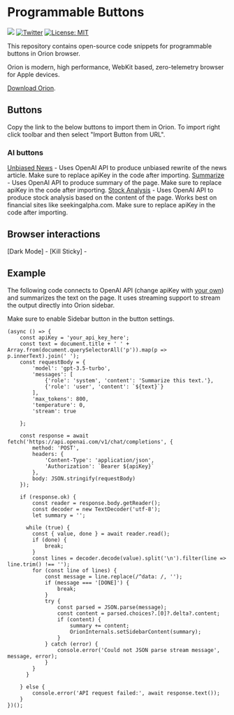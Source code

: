 # Programmable Buttons

[![](https://dcbadge.vercel.app/api/server/gKh5E6ys6D?compact=true&style=flat)](https://discord.gg/gKh5E6ys6D) [![Twitter](https://img.shields.io/twitter/follow/KagiHQ?style=social)](https://twitter.com/KagiHQ) [![License: MIT](https://img.shields.io/badge/License-MIT-green.svg)](https://opensource.org/license/mit/) 

This repository contains open-source code snippets for programmable buttons in Orion browser.

Orion is modern, high performance, WebKit based, zero-telemetry browser for Apple devices.

[Download Orion](https://browser.kagi.com).

## Buttons

Copy the link to the below buttons to import them in Orion. To import right click toolbar and then select "Import Button from URL".

### AI buttons

[Unbiased News](https://github.com/OrionBrowser/ProgrammableButtons/raw/main/buttons/Unbiased%20News.plist) - Uses OpenAI API to produce unbiased rewrite of the news article. Make sure to replace apiKey in the code after importing.
[Summarize](https://github.com/OrionBrowser/ProgrammableButtons/raw/main/buttons/Summarize.plist) - Uses OpenAI API to produce summary of the page. Make sure to replace apiKey in the code after importing.
[Stock Analysis](https://github.com/OrionBrowser/ProgrammableButtons/raw/main/buttons/Unbiased%20News.plist) - Uses OpenAI API to produce stock analysis based on the content of the page. Works best on financial sites like seekingalpha.com. Make sure to replace apiKey in the code after importing.

## Browser interactions

[Dark Mode] - 
[Kill Sticky] - 

## Example 

The following code connects to OpenAI API (change apiKey with [your own](https://platform.openai.com/account/api-keys)) and summarizes the text on the page. It uses streaming support to stream the output directly into Orion sidebar.

Make sure to enable Sidebar button in the button settings.

```
(async () => {
    const apiKey = 'your_api_key_here';
    const text = document.title + ' ' + Array.from(document.querySelectorAll('p')).map(p => p.innerText).join(' ');
    const requestBody = {
        'model': 'gpt-3.5-turbo',
        'messages': [
            {'role': 'system', 'content': 'Summarize this text.'},
            {'role': 'user', 'content': `${text}`}
        ],
        'max_tokens': 800,
        'temperature': 0,
        'stream': true

    };

    const response = await fetch('https://api.openai.com/v1/chat/completions', {
        method: 'POST',
        headers: {
            'Content-Type': 'application/json',
            'Authorization': `Bearer ${apiKey}`
        },
        body: JSON.stringify(requestBody)
    });

    if (response.ok) {
        const reader = response.body.getReader();
        const decoder = new TextDecoder('utf-8');
        let summary = '';

      while (true) {
        const { value, done } = await reader.read();
        if (done) {
            break;
        }
        const lines = decoder.decode(value).split('\n').filter(line => line.trim() !== '');
        for (const line of lines) {
            const message = line.replace(/^data: /, '');
            if (message === '[DONE]') {
                break;
            }
            try {
                const parsed = JSON.parse(message);
                const content = parsed.choices?.[0]?.delta?.content;
                if (content) {
                    summary += content;
                    OrionInternals.setSidebarContent(summary);
                }
            } catch (error) {
                console.error('Could not JSON parse stream message', message, error);
            }
        }
      }

    } else {
        console.error('API request failed:', await response.text());
    }
})();



 ```

